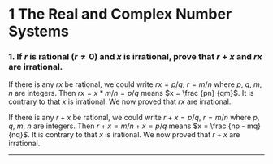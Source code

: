 # 1 The Real and Complex Number Systems


### 1. If $r$ is rational ($r \ne 0$) and $x$ is irrational, prove that $r+x$ and $rx$ are irrational.

If there is any $rx$ be rational, we could write $rx = p/q$, $r = m/n$ where $p$, $q$, $m$, $n$ are integers. Then $rx = x*m/n = p/q$ means $x = \frac {pn} {qm}$. It is contrary to that $x$ is irrational. We now proved that $rx$ are irrational.

If there is any $r+x$ be rational, we could write $r+x = p/q$, $r=m/n$ where $p$, $q$, $m$, $n$ are integers. Then $r+x = m/n + x = p/q$ means $x = \frac {np - mq} {nq}$. It is contrary to that $x$ is irational. We now proved that $r+x$ are irrational.

---